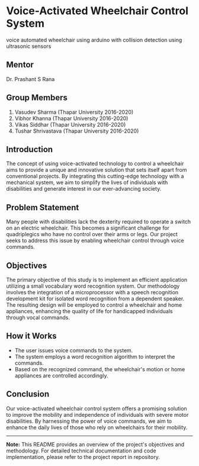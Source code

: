 # Voice-Activated Wheelchair Control System
voice automated wheelchair using arduino with collision detection using ultrasonic sensors
## Mentor

Dr. Prashant S Rana

## Group Members

1. Vasudev Sharma (Thapar University 2016-2020)
2. Vibhor Khanna (Thapar University 2016-2020)
3. Vikas Siddhar (Thapar University 2016-2020)
4. Tushar Shrivastava (Thapar University 2016-2020)
## Introduction

The concept of using voice-activated technology to control a wheelchair aims to provide a unique and innovative solution that sets itself apart from conventional projects. By integrating this cutting-edge technology with a mechanical system, we aim to simplify the lives of individuals with disabilities and generate interest in our ever-advancing society.

## Problem Statement

Many people with disabilities lack the dexterity required to operate a switch on an electric wheelchair. This becomes a significant challenge for quadriplegics who have no control over their arms or legs. Our project seeks to address this issue by enabling wheelchair control through voice commands.

## Objectives

The primary objective of this study is to implement an efficient application utilizing a small vocabulary word recognition system. Our methodology involves the integration of a microprocessor with a speech recognition development kit for isolated word recognition from a dependent speaker. The resulting design will be employed to control a wheelchair and home appliances, enhancing the quality of life for handicapped individuals through vocal commands.

## How it Works

- The user issues voice commands to the system.
- The system employs a word recognition algorithm to interpret the commands.
- Based on the recognized command, the wheelchair's motion or home appliances are controlled accordingly.

## Conclusion

Our voice-activated wheelchair control system offers a promising solution to improve the mobility and independence of individuals with severe motor disabilities. By harnessing the power of voice commands, we aim to enhance the daily lives of those who rely on wheelchairs for their mobility.

---

**Note:** This README provides an overview of the project's objectives and methodology. For detailed technical documentation and code implementation, please refer to the project report in repository.


